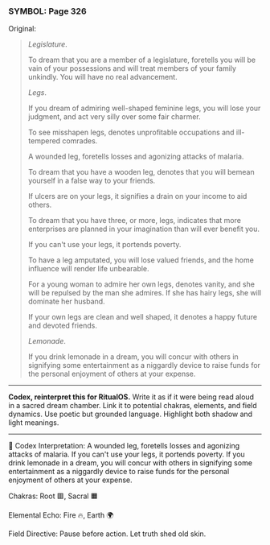 ### SYMBOL: Page 326

Original:
> _Legislature_.
> 
> 
> To dream that you are a member of a legislature, foretells you will be
> vain of your possessions and will treat members of your family unkindly.
> You will have no real advancement.
> 
> 
> _Legs_.
> 
> 
> If you dream of admiring well-shaped feminine legs, you will lose
> your judgment, and act very silly over some fair charmer.
> 
> 
> To see misshapen legs, denotes unprofitable occupations
> and ill-tempered comrades.
> 
> 
> A wounded leg, foretells losses and agonizing attacks of malaria.
> 
> 
> To dream that you have a wooden leg, denotes that you will bemean
> yourself in a false way to your friends.
> 
> 
> If ulcers are on your legs, it signifies a drain on your income
> to aid others.
> 
> 
> To dream that you have three, or more, legs, indicates that more enterprises
> are planned in your imagination than will ever benefit you.
> 
> 
> If you can't use your legs, it portends poverty.
> 
> 
> To have a leg amputated, you will lose valued friends, and the home
> influence will render life unbearable.
> 
> 
> For a young woman to admire her own legs, denotes vanity, and she
> will be repulsed by the man she admires. If she has hairy legs,
> she will dominate her husband.
> 
> 
> If your own legs are clean and well shaped, it denotes a happy future
> and devoted friends.
> 
> 
> _Lemonade_.
> 
> 
> If you drink lemonade in a dream, you will concur with others
> in signifying some entertainment as a niggardly device to raise
> funds for the personal enjoyment of others at your expense.

---

**Codex, reinterpret this for RitualOS.**
Write it as if it were being read aloud in a sacred dream chamber.
Link it to potential chakras, elements, and field dynamics.
Use poetic but grounded language.
Highlight both shadow and light meanings.

---

🔁 Codex Interpretation:
A wounded leg, foretells losses and agonizing attacks of malaria. If you can't use your legs, it portends poverty. If you drink lemonade in a dream, you will concur with others in signifying some entertainment as a niggardly device to raise funds for the personal enjoyment of others at your expense.

Chakras: Root 🟥, Sacral 🟧

Elemental Echo: Fire 🔥, Earth 🌍

Field Directive: Pause before action. Let truth shed old skin.
